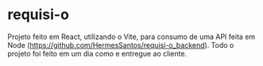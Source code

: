 # requisi-o
Projeto feito em React, utilizando o Vite, para consumo de uma API feita em Node (https://github.com/HermesSantos/requisi-o_backend).
Todo o projeto foi feito em um dia como e entregue ao cliente.
